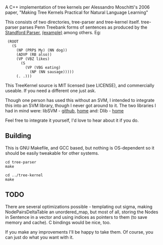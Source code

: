 A C++ implementation of tree kernels per Alessandro Moschitti's 2006
paper, "Making Tree Kernels Practical for Natural Language Learning"

This consists of two directories, tree-parser and tree-kernel itself.
tree-parser parses Penn Treebank forms of sentences as produced by
the [Standford Parser](http://nlp.stanford.edu/software/lex-parser.shtml),
[(example)](http://nlp.stanford.edu:8080/parser) among others. Eg:

     (ROOT
       (S
         (NP (PRP$ My) (NN dog))
         (ADVP (RB also))
         (VP (VBZ likes)
           (S
             (VP (VBG eating)
               (NP (NN sausage)))))
         (. .)))


This TreeKernel source is MIT licensed (see LICENSE), and commercially
useable. If you need a different one just ask.

Though one person has used this without an SVM, I intended to
integrate this into an SVM library, though I never got around to
it. The two libraries I had in mind were:
    libSVM - [github](https://github.com/cjlin1/libsvm),
    [home](http://www.csie.ntu.edu.tw/~cjlin/libsvm)
and:
    Dlib - [home](http://dlib.net/ml.html)

Feel free to integrate it yourself, I'd love to hear about it if you
do.

Building
--------

This is GNU Makefile, and GCC based, but nothing is OS-dependent so it
should be easily tweakable for other systems.

    cd tree-parser
    make

    cd ../tree-kernel
    make

TODO
----

There are several optimizations possible - templating out sigma,
making NodePairsDeltaTable an unordered_map, but most of all, storing
the Nodes in Sentence in a vector and using indices as pointers to
them (to save memory and cache). C bindings would be nice, too.

If you make any improvements I'll be happy to take them. Of course,
you can just do what you want with it.
